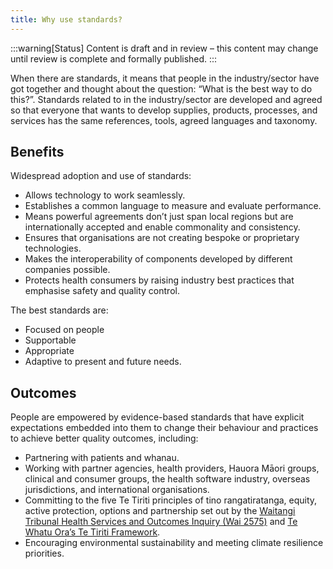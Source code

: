 ```yaml
---
title: Why use standards?
---
```


:::warning[Status]
Content is draft and in review – this content may change until review is complete and formally published.
:::

When there are standards, it means that people in the industry/sector have got together and thought about the question: “What is the best way to do this?”.
Standards related to in the industry/sector are developed and agreed so that everyone that wants to develop supplies, products, processes, and services has the same references, tools, agreed languages and taxonomy.

## Benefits

Widespread adoption and use of standards:

- Allows technology to work seamlessly.
- Establishes a common language to measure and evaluate performance.
- Means powerful agreements don’t just span local regions but are internationally accepted and enable commonality and consistency.
- Ensures that organisations are not creating bespoke or proprietary technologies.
- Makes the interoperability of components developed by different companies possible.
- Protects health consumers by raising industry best practices that emphasise safety and quality control.

The best standards are:

- Focused on people
- Supportable
- Appropriate
- Adaptive to present and future needs.

## Outcomes

People are empowered by evidence-based standards that have explicit expectations embedded into them to change their behaviour and practices to achieve better quality outcomes, including:

- Partnering with patients and whanau.
- Working with partner agencies, health providers, Hauora Māori groups, clinical and consumer groups, the health software industry, overseas jurisdictions, and international organisations.
- Committing to the five Te Tiriti principles of tino rangatiratanga, equity, active protection, options and partnership set out by the [Waitangi Tribunal Health Services and Outcomes Inquiry (Wai 2575)](https://waitangitribunal.govt.nz/inquiries/kaupapa-inquiries/health-services-and-outcomes-inquiry/) and [Te Whatu Ora’s Te Tiriti Framework](https://www.health.govt.nz/system/files/documents/pages/whakamaua-tiriti-o-waitangi-framework-a3-aug20.pdf).
- Encouraging environmental sustainability and meeting climate resilience priorities.
  